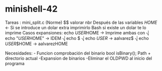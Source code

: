 # minishell-42
Tareas :
mini_split.c (Norme)
$$ valorar nbr 
Después de las variables $HOME$ <- Si se introduce un dolar extra imprimirlo
Bash si existe un dolar te lo imprime
Casos expansiones: 
	echo $USER$HOME -> Imprime ambas con ⎷
	echo "$USER$HOME" -> IDEM ⎷
	echo $ ⎷
	echo $USER$ -> aalvarez$ ⎷
	echo $USER$$HOME -> aalvarezHOME 

Necesidades:
	- Funcion comprobación del binario bool isBinary(); Path + directorio actual
	-Expansion de binarios
	-Eliminar el OLDPWD al inicio del programa